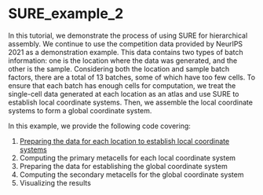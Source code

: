 # SURE_example_2
 
In this tutorial, we demonstrate the process of using SURE for hierarchical assembly. We continue to use the competition data provided by NeurIPS 2021 as a demonstration example. This data contains two types of batch information: one is the location where the data was generated, and the other is the sample. Considering both the location and sample batch factors, there are a total of 13 batches, some of which have too few cells. To ensure that each batch has enough cells for computation, we treat the single-cell data generated at each location as an atlas and use SURE to establish local coordinate systems. Then, we assemble the local coordinate systems to form a global coordinate system.

In this example, we provide the following code covering:
1. [Preparing the data for each location to establish local coordinate systems](./batch_prepare_mtx_files_4_SURE.py)
2. Computing the primary metacells for each local coordinate system
3. Preparing the data for establishing the global coordinate system
4. Computing the secondary metacells for the global coordinate system
5. Visualizing the results